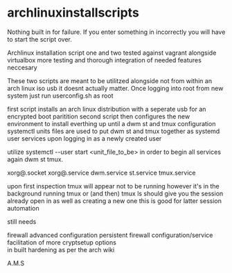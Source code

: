 # archlinuxinstallscripts

Nothing built in for failure. If you enter something in incorrectly you will have to start the script over. 

Archlinux installation script one and two tested against vagrant alongside virtualbox
more testing and thorough integration of needed features neccesary 

These two scripts are meant to be utilitzed alongside not from within an arch linux iso usb
it doesnt actually matter. Once logging into root from new system just run userconfig.sh as root 

first script installs an arch linux distribution with a seperate usb for an encrypted boot paritition
second script then configures the new environment to install everthing up until a dwm st and tmux configuration
systemctl units files are used to put dwm st and tmux together as systemd user services 
upon logging in as a newly created user

utilize systemctl --user start <unit_file_to_be> in order to begin all services again dwm st tmux. 

xorg@.socket
xorg@.service
dwm.service
st.service
tmux.service

upon first inspection tmux will appear not to be running however it's in the background 
running tmux or (and then) tmux ls should give you the session already open in as well as creating a new one
this is good for latter session automation

still needs

firewall advanced configuration
persistent firewall configuration/service
facilitation of more cryptsetup options  
in built hardening as per the arch wiki

A.M.S
